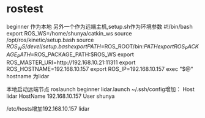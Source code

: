 # rostest
beginner 作为本地
另外一个作为远端主机,setup.sh作为环境参数
#!/bin/bash
export ROS_WS=/home/shunya/catkin_ws
source /opt/ros/kinetic/setup.bash
source $ROS_WS/devel/setup.bash
export PATH=$ROS_ROOT/bin:$PATH
export ROS_PACKAGE_PATH=$ROS_PACKAGE_PATH:$ROS_WS
export ROS_MASTER_URI=http://192.168.10.21:11311
export ROS_HOSTNAME=192.168.10.157
export ROS_IP=192.168.10.157
exec "$@"
hostname 为lidar 

本地启动远端节点
roslaunch beginner  lidar.launch 
~/.ssh/config增加：
Host lidar
    HostName 192.168.10.157
    User shunya

/etc/hosts增加192.168.10.157  lidar





